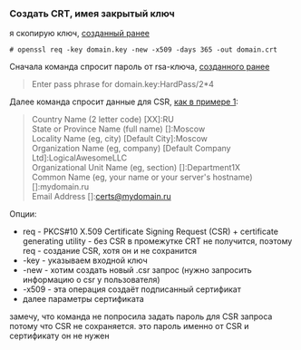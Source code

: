 ### Создать CRT, имея закрытый ключ

я скопирую ключ, [созданный ранее](../2/) <br>

`# openssl req -key domain.key -new -x509 -days 365 -out domain.crt` <br>

Сначала команда спросит пароль от rsa-ключа, [созданного ранее](../2/) <br>
> Enter pass phrase for domain.key:HardPass/2\*4<br>

Далее команда спросит данные для CSR, [как в примере 1](../1/):<br>
> Country Name (2 letter code) [XX]:RU<br>
> State or Province Name (full name) []:Moscow<br>
> Locality Name (eg, city) [Default City]:Moscow<br>
> Organization Name (eg, company) [Default Company Ltd]:LogicalAwesomeLLC<br>
> Organizational Unit Name (eg, section) []:Department1X<br>
> Common Name (eg, your name or your server's hostname) []:mydomain.ru<br>
> Email Address []:certs@mydomain.ru<br>

Опции:<br>
* req - PKCS#10 X.509 Certificate Signing Request (CSR) + certificate generating utility - без CSR в промежутке CRT не получится, поэтому req - создание CSR, хотя он и не сохранится
* -key - указываем входной ключ
* -new - хотим создать новый .csr запрос (нужно запросить информацию о csr у пользователя)
* -x509 - эта операция создаёт подписанный сертификат
* далее параметры сертификата

замечу, что команда не попросила задать пароль для CSR запроса<br>
потому что CSR не сохраняется. это пароль именно от CSR и сертификату он не нужен<br>
